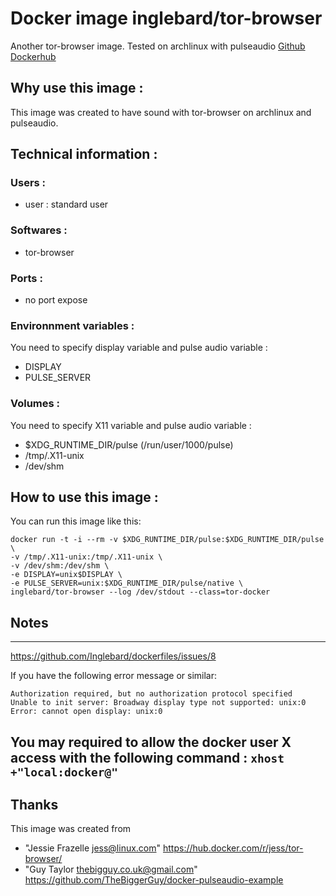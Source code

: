 # Docker image inglebard/tor-browser
Another tor-browser image. Tested on archlinux with pulseaudio
[Github](https://github.com/Inglebard/dockerfiles/tree/tor-browser/)
[Dockerhub](https://hub.docker.com/r/inglebard/tor-browser/)

## Why use this image :

This image was created to have sound with tor-browser on archlinux and pulseaudio.

## Technical information :

### Users :
* user : standard user

### Softwares :
* tor-browser

### Ports :
* no port expose

### Environnment variables :
You need to specify display variable and pulse audio variable :
* DISPLAY
* PULSE_SERVER

### Volumes :
You need to specify X11 variable and pulse audio variable :
* $XDG_RUNTIME_DIR/pulse (/run/user/1000/pulse)
* /tmp/.X11-unix
* /dev/shm

## How to use this image :

You can run this image like this:
```
docker run -t -i --rm -v $XDG_RUNTIME_DIR/pulse:$XDG_RUNTIME_DIR/pulse \
-v /tmp/.X11-unix:/tmp/.X11-unix \
-v /dev/shm:/dev/shm \
-e DISPLAY=unix$DISPLAY \
-e PULSE_SERVER=unix:$XDG_RUNTIME_DIR/pulse/native \
inglebard/tor-browser --log /dev/stdout --class=tor-docker

```

## Notes

-----
https://github.com/Inglebard/dockerfiles/issues/8 

If you have the following error message or similar: 
```
Authorization required, but no authorization protocol specified
Unable to init server: Broadway display type not supported: unix:0
Error: cannot open display: unix:0
```
You may required to allow the docker user X access with the following command :
`xhost +"local:docker@"`
-----

## Thanks
This image was created from
* "Jessie Frazelle <jess@linux.com>" https://hub.docker.com/r/jess/tor-browser/
* "Guy Taylor <thebigguy.co.uk@gmail.com>" https://github.com/TheBiggerGuy/docker-pulseaudio-example
